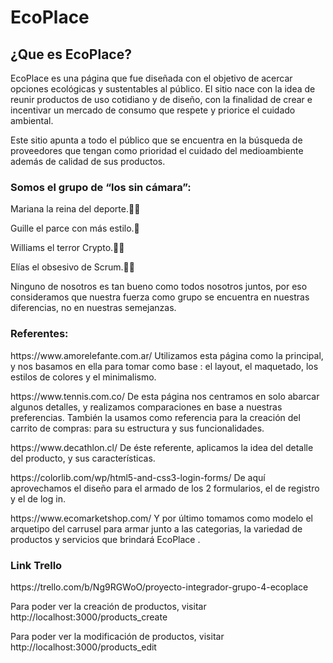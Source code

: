 <h1>EcoPlace</h1>

<h2>¿Que es EcoPlace?</h2>

<p>EcoPlace es una página que fue diseñada con el objetivo de acercar opciones ecológicas y sustentables al público. El sitio nace con la idea de reunir productos de uso cotidiano y de diseño, con la finalidad de crear e incentivar un mercado de consumo que respete y priorice el cuidado ambiental.</p>
<p>Este sitio apunta a todo el público que se encuentra en la búsqueda de proveedores que tengan como prioridad el cuidado del medioambiente además de calidad de sus productos.</p>

<h3>Somos el grupo de “los sin cámara”:</h3>
<p>Mariana la reina del deporte.🤸‍♀️</p>
<p>Guille el parce con más estilo.🕺</p>
<p>Williams el terror Crypto.👨‍💻</p>
<p>Elías el obsesivo de Scrum.👨‍💼</p>
<p>Ninguno de nosotros es tan bueno como todos nosotros juntos, por eso consideramos que nuestra fuerza como grupo se encuentra en nuestras diferencias, no en nuestras semejanzas.</p>

<h3>Referentes:</h3>

<p>https://www.amorelefante.com.ar/ Utilizamos esta página como la principal, y nos basamos en ella para tomar como base : el layout, el maquetado, los estilos de colores y el minimalismo.</p>
<p>https://www.tennis.com.co/ De esta página nos centramos en solo abarcar algunos detalles, y realizamos comparaciones en base a nuestras preferencias. También la usamos como referencia para la creación del carrito de compras: para su estructura y sus funcionalidades. </p>
<p>https://www.decathlon.cl/ De éste referente, aplicamos la idea del detalle del producto, y sus características. </p>
<p>https://colorlib.com/wp/html5-and-css3-login-forms/ De aquí aprovechamos el diseño para el armado de los 2 formularios, el de registro y el de log in. </p>
<p>https://www.ecomarketshop.com/ Y por último tomamos como modelo el arquetipo del carrusel para armar junto a las categorias, la variedad de productos y servicios que brindará EcoPlace .</p>

<h3>Link Trello</h3>
<a>https://trello.com/b/Ng9RGWoO/proyecto-integrador-grupo-4-ecoplace</a>

<p>Para poder ver la creación de productos, visitar http://localhost:3000/products_create</p>
<p>Para poder ver la modificación de productos, visitar http://localhost:3000/products_edit</p>
